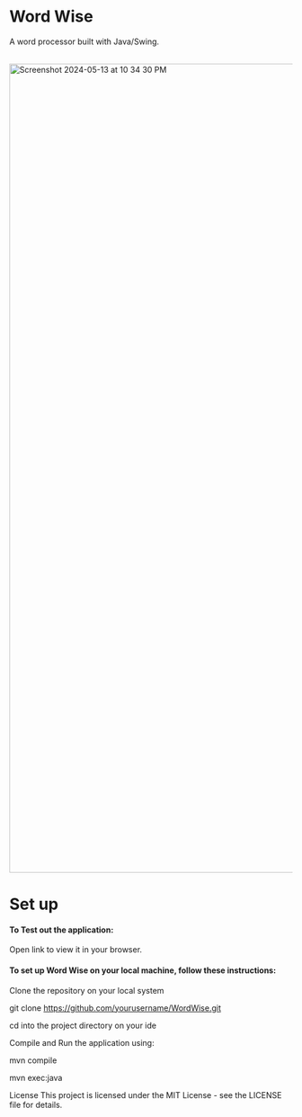 # Word Wise 

A word processor built with Java/Swing.

<br />



<img width="1438" alt="Screenshot 2024-05-13 at 10 34 30 PM" src="https://github.com/desemezie/Word-Wise/assets/104041033/851183fb-7e12-4865-8475-38505377088d">


# Set up

#### To Test out the application:

Open link to view it in your browser.


#### To set up Word Wise on your local machine, follow these instructions:

Clone the repository on your local system

git clone https://github.com/yourusername/WordWise.git

cd into the project directory on your ide

Compile and Run the application using:

mvn compile 

mvn exec:java

License
This project is licensed under the MIT License - see the LICENSE file for details.
